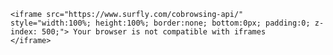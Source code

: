 <html>

    <iframe src="https://www.surfly.com/cobrowsing-api/" style="width:100%; height:100%; border:none; bottom:0px; padding:0; z-index: 500;"> Your browser is not compatible with iframes
    </iframe>

</html>






